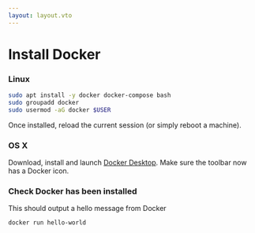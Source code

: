 ```yaml
---
layout: layout.vto
---
```


# Install Docker


### Linux

```bash
sudo apt install -y docker docker-compose bash
sudo groupadd docker
sudo usermod -aG docker $USER
```

Once installed, reload the current session (or simply reboot a machine).


### OS X

Download, install and launch [Docker Desktop](https://docs.docker.com/desktop/install/mac-install/). Make sure the toolbar now has a Docker icon.

### Check Docker has been installed

This should output a hello message from Docker

```bash
docker run hello-world
```